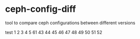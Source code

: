 # ceph-config-diff
tool to compare ceph configurations between different versions

test 1 2 3 4 5 61 43 44 45 46 47 48 49 50 51 52
 
